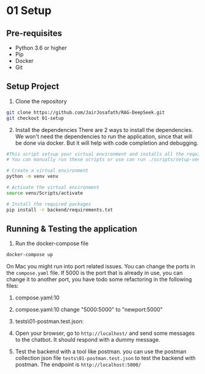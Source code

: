 # 01 Setup

## Pre-requisites
- Python 3.6 or higher
- Pip
- Docker
- Git

## Setup Project
1. Clone the repository
```bash
git clone https://github.com/JairJosafath/RAG-DeepSeek.git
git checkout 01-setup
```
2. Install the dependencies
There are 2 ways to install the dependencies. 
We won't need the dependencies to run the application, since that will be done via docker.
But it will help with code completion and debugging.

```bash
#This script setsup your virtual environment and installs all the required packages
# You can manually run these scripts or use can run ./scripts/setup-venv.sh

# Create a virtual environment
python -m venv venv

# Activate the virtual environment
source venv/Scripts/activate

# Install the required packages
pip install -r backend/requirements.txt
```
## Running & Testing the application
1. Run the docker-compose file
```bash
docker-compose up
```

On Mac you might run into port related issues. You can change the ports in the `compose.yaml` file. If 5000 is the port that is already in use, you can change it to another port, you have todo some refactoring in the following files:
1. compose.yaml:10
2. compose.yaml:10 change "5000:5000" to "newport:5000"
4. tests\01-postman.test.json:


2. Open your browser, go to `http://localhost/` and send some messages to the chatbot. It should respond with a dummy message.

3. Test the backend with a tool like postman. you can use the postman collection json file `tests\01-postman.test.json` to test the backend with postman. The endpoint is `http://localhost:5000/`
